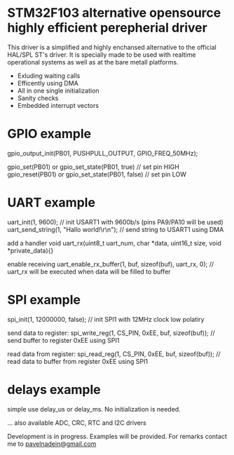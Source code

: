 # STM32F103 alternative opensource highly efficient perepherial driver

This driver is a simplified and highly enchansed alternative to the official HAL/SPL ST's driver.
It is specially made to be used with realtime operational systems as well as at the bare metall platforms.

+ Exluding waiting calls
+ Efficently using DMA
+ All in one single initialization
+ Sanity checks
+ Embedded interrupt vectors

# GPIO example
gpio_output_init(PB01, PUSHPULL_OUTPUT, GPIO_FREQ_50MHz);

gpio_set(PB01) or gpio_set_state(PB01, true) // set pin HIGH
gpio_reset(PB01) or gpio_set_state(PB01, false) // set pin LOW

# UART example
uart_init(1, 9600); // init USART1 with 9600b/s (pins PA9/PA10 will be used)
uart_send_string(1, "Hallo world!\r\n"); // send string to USART1 using DMA

add a handler
void uart_rx(uint8_t uart_num, char *data, uint16_t size, void *private_data){}

enable receiving
uart_enable_rx_buffer(1, buf, sizeof(buf), uart_rx, 0); // uart_rx will be executed when data will be filled to buffer

# SPI example
spi_init(1, 12000000, false); // init SPI1 with 12MHz clock low polatiry

send data to register:
spi_write_reg(1, CS_PIN, 0xEE, buf, sizeof(buf)); // send buffer to register 0xEE using SPI1

read data from register:
spi_read_reg(1, CS_PIN, 0xEE, buf, sizeof(buf)); // read data to buffer from register 0xEE using SPI1

# delays example
simple use delay_us or delay_ms. No initialization is needed.

... also available ADC, CRC, RTC and I2C drivers

Development is in progress. Examples will be provided.
For remarks contact me to pavelnadein@gmail.com
